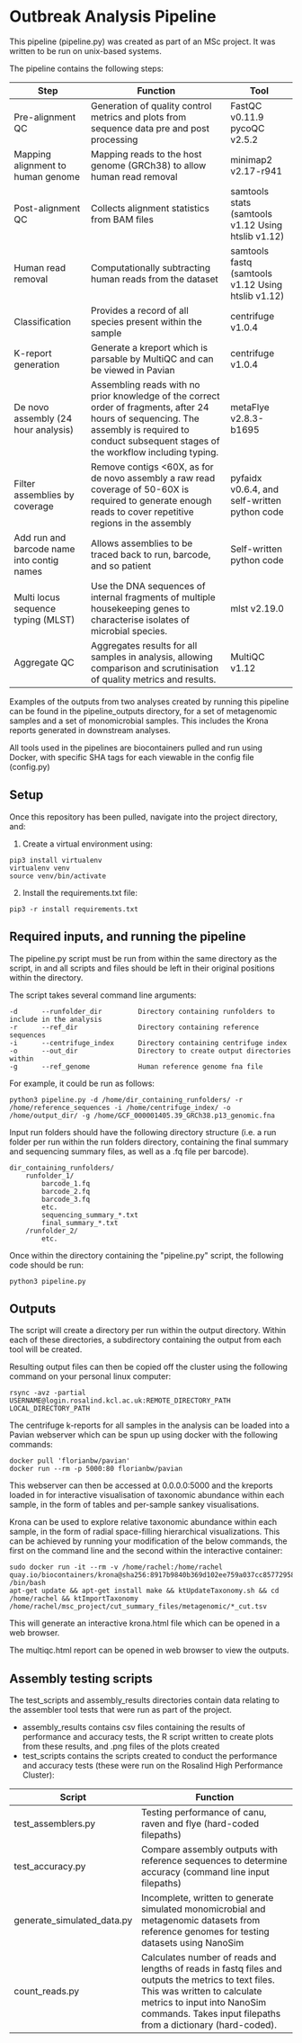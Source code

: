 # Outbreak Analysis Pipeline

This pipeline (pipeline.py) was created as part of an MSc project. It was written to be run on unix-based systems.  

The pipeline contains the following steps:

| Step                                       | Function                                                                                                                                                                                           | Tool                                               |
|--------------------------------------------|----------------------------------------------------------------------------------------------------------------------------------------------------------------------------------------------------|----------------------------------------------------|
| Pre-alignment QC                           | Generation of quality control metrics and plots from sequence data pre and post processing                                                                                                         | FastQC v0.11.9<br/>pycoQC v2.5.2                   |
 | Mapping alignment to human genome          | Mapping reads to the host genome (GRCh38) to allow human read removal                                                                                                                              | minimap2 v2.17-r941                                |
| Post-alignment QC                          | Collects alignment statistics from BAM files                                                                                                                                                       | samtools stats (samtools v1.12 Using htslib v1.12) |
| Human read removal                         | Computationally subtracting human reads from the dataset                                                                                                                                           | samtools fastq (samtools v1.12 Using htslib v1.12) |
| Classification                             | Provides a record of all species present within the sample                                                                                                                                         | centrifuge v1.0.4                                  |
| K-report generation                        | Generate a kreport which is parsable by MultiQC and can be viewed in Pavian                                                                                                                        | centrifuge v1.0.4                                  |
| De novo assembly (24 hour analysis)        | Assembling reads with no prior knowledge of the correct order of fragments, after 24 hours of sequencing. The assembly is required to conduct subsequent stages of the workflow including typing.  | metaFlye v2.8.3-b1695                              |
 | Filter assemblies by coverage              | Remove contigs <60X, as for de novo assembly a raw read coverage of 50-60X is required to generate enough reads to cover repetitive regions in the assembly                                        | pyfaidx v0.6.4, and self-written python code       |
| Add run and barcode name into contig names | Allows assemblies to be traced back to run, barcode, and so patient                                                                                                                                | Self-written python code                           |
| Multi locus sequence typing (MLST)         | Use the DNA sequences of internal fragments of multiple housekeeping genes to characterise isolates of microbial species.                                                                          | mlst v2.19.0                                       |
 | Aggregate QC                               | Aggregates results for all samples in analysis, allowing comparison and scrutinisation of quality metrics and results.                                                                             | MultiQC v1.12                                      |

Examples of the outputs from two analyses created by running this pipeline can be found in the pipeline_outputs 
directory, for a set of metagenomic samples and a set of monomicrobial samples. This includes the Krona reports 
generated in downstream analyses.

All tools used in the pipelines are biocontainers pulled and run using Docker, with specific SHA tags for each viewable 
in the config file (config.py)

## Setup 
Once this repository has been pulled, navigate into the project directory, and:
1. Create a virtual environment using:
```
pip3 install virtualenv
virtualenv venv 
source venv/bin/activate
```
2. Install the requirements.txt file:
```
pip3 -r install requirements.txt
```
## Required inputs, and running the pipeline
The pipeline.py script must be run from within the same directory as the script, in and all scripts and 
files should be left in their original positions within the directory.

The script takes several command line arguments:
```
-d      --runfolder_dir         Directory containing runfolders to include in the analysis
-r      --ref_dir               Directory containing reference sequences
-i      --centrifuge_index      Directory containing centrifuge index
-o      --out_dir               Directory to create output directories within
-g      --ref_genome            Human reference genome fna file
```
For example, it could be run as follows:
```
python3 pipeline.py -d /home/dir_containing_runfolders/ -r /home/reference_sequences -i /home/centrifuge_index/ -o /home/output_dir/ -g /home/GCF_000001405.39_GRCh38.p13_genomic.fna
```

Input run folders should have the following directory structure (i.e. a run folder per run within the run folders 
directory, containing the final summary and sequencing summary files, as well as a .fq file per barcode).
```
dir_containing_runfolders/
    runfolder_1/
        barcode_1.fq
        barcode_2.fq
        barcode_3.fq
        etc.
        sequencing_summary_*.txt
        final_summary_*.txt 
    /runfolder_2/
        etc.
```
Once within the directory containing the "pipeline.py" script, the following code should be run:

```
python3 pipeline.py
```

## Outputs 
The script will create a directory per run within the output directory. Within each of these directories, 
a subdirectory containing the output from each tool will be created. 

Resulting output files can then be copied off the cluster using the following command on your personal linux computer:

```
rsync -avz -partial USERNAME@login.rosalind.kcl.ac.uk:REMOTE_DIRECTORY_PATH LOCAL_DIRECTORY_PATH
```

The centrifuge k-reports for all samples in the analysis can be loaded into a Pavian webserver which can be spun up 
using docker with the following commands: 
```
docker pull 'florianbw/pavian'
docker run --rm -p 5000:80 florianbw/pavian
```
This webserver can then be accessed at 0.0.0.0:5000 and the kreports loaded in for interactive visualisation of 
taxonomic abundance within each sample, in the form of tables and per-sample sankey visualisations.

Krona can be used to explore relative taxonomic abundance within each sample, in the form of radial space-filling 
hierarchical visualizations. This can be achieved by running your modification of the below commands, the first on the 
command line and the second within the interactive container:
```
sudo docker run -it --rm -v /home/rachel:/home/rachel quay.io/biocontainers/krona@sha256:8917b9840b369d102ee759a037cc8577295875952013aaa18897c00569c9fe47 /bin/bash 
apt-get update && apt-get install make && ktUpdateTaxonomy.sh && cd /home/rachel && ktImportTaxonomy /home/rachel/msc_project/cut_summary_files/metagenomic/*_cut.tsv
```
This will generate an interactive krona.html file which can be opened in a web browser.

The multiqc.html report can be opened in web browser to view the outputs. 

## Assembly testing scripts
The test_scripts and assembly_results directories contain data relating to the assembler tool tests that were run as 
part of the project. 
* assembly_results contains csv files containing the results of performance and accuracy tests, the R script written to
create plots from these results, and .png files of the plots created
* test_scripts contains the scripts created to conduct the performance and accuracy tests (these were run on the 
Rosalind High Performance Cluster):

| Script                        | Function                                                                                                                                                                                                                          | 
|-------------------------------|-----------------------------------------------------------------------------------------------------------------------------------------------------------------------------------------------------------------------------------|
| test_assemblers.py            | Testing performance of canu, raven and flye (hard-coded filepaths)                                                                                                                                                                |
| test_accuracy.py              | Compare assembly outputs with reference sequences to determine accuracy (command line input filepaths)                                                                                                                            |
| generate_simulated_data.py    | Incomplete, written to generate simulated monomicrobial and metagenomic datasets from reference genomes for testing datasets using NanoSim                                                                                        |
| count_reads.py                | Calculates number of reads and lengths of reads in fastq files and outputs the metrics to text files. This was written to calculate metrics to input into NanoSim commands. Takes input filepaths from a dictionary (hard-coded). |